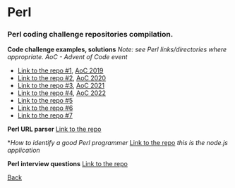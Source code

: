 # Perl
### Perl coding challenge repositories compilation.

**Code challenge examples, solutions**
*Note: see Perl links/directories where appropriate. AoC - Advent of Code event*
- [Link to the repo #1](https://github.com/kcaran/adventofcode2019), [AoC 2019](https://adventofcode.com/2019)
- [Link to the repo #2](https://github.com/kcaran/adventofcode2020), [AoC 2020](https://adventofcode.com/2020)
- [Link to the repo #3](https://github.com/kcaran/adventofcode2021), [AoC 2021](https://adventofcode.com/2021)
- [Link to the repo #4](https://github.com/kcaran/adventofcode2022), [AoC 2022](https://adventofcode.com/2022)
- [Link to the repo #5](https://github.com/manwar/perlweeklychallenge-club)
- [Link to the repo #6](https://github.com/polloparatodos/Perl-Weekly-Challenge/tree/main/week001)
- [Link to the repo #7](https://github.com/santosh1370/Basic_questions)

**Perl URL parser**
[Link to the repo](https://github.com/ungrim97/PerlWeekly-Challenges/blob/master/17/url_parser.pl)

**How to identify a good Perl programmer*
[Link to the repo](https://github.com/aferrer/goodperl) *this is the node.js application*

**Perl interview questions**
[Link to the repo](https://github.com/SurajTaradale/Perl-interview-question-answers)

[Back](./../README.md)